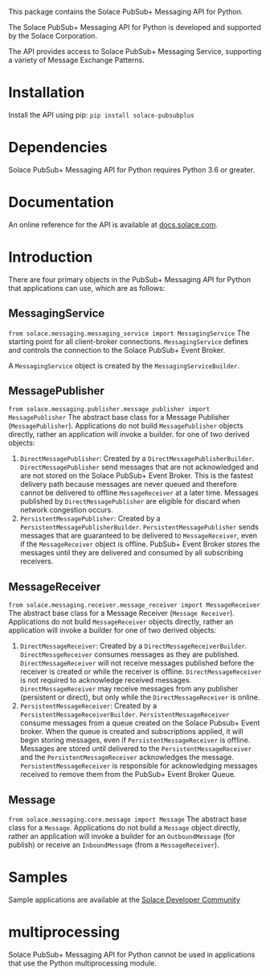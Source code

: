 This package contains the Solace PubSub+ Messaging API for Python.

The Solace PubSub+ Messaging API for Python is developed and supported by the Solace Corporation.

The API provides access to Solace PubSub+ Messaging Service, supporting a variety of Message Exchange Patterns.

# Installation

Install the API using pip: ```pip install solace-pubsubplus```

# Dependencies

Solace PubSub+ Messaging API for Python requires Python 3.6 or greater.

# Documentation

An online reference for the API is available at [docs.solace.com](https://docs.solace.com/Solace-PubSub-Messaging-APIs/Python-API/python-home.htm).

# Introduction

There are four primary objects in the PubSub+ Messaging API for Python that applications can use, which
are as follows:

## MessagingService

```from solace.messaging.messaging_service import MessagingService```
The starting point for all client-broker connections.  `MessagingService` defines and controls the connection to the Solace PubSub+ Event Broker.

A `MessagingService` object is created by the `MessagingServiceBuilder`.

## MessagePublisher
```from solace.messaging.publisher.message_publisher import MessagePublisher```
The abstract base class for a Message Publisher (`MessagePublisher`).  Applications do not build `MessagePublisher` objects directly, rather an application will invoke a builder.
for one of two derived objects:
1. `DirectMessagePublisher`:  Created by a `DirectMessagePublisherBuilder`.  `DirectMessagePublisher` send messages that are not acknowledged and are not stored on the Solace PubSub+ Event Broker. This is the fastest delivery path because messages are never queued and therefore cannot be delivered to offline `MessageReceiver` at a later time.  Messages published by `DirectMessagePublisher` are eligible for discard when network congestion occurs.
2. `PersistentMessagePublisher`:  Created by a `PersistentMessagePublisherBuilder`.  `PersistentMessagePublisher` sends messages that are guaranteed to be delivered to `MessageReceiver`, even if the `MessageReceiver` object is offline. PubSub+ Event Broker stores the messages until they are delivered
    and consumed by all subscribing receivers.

## MessageReceiver
```from solace.messaging.receiver.message_receiver import MessageReceiver```
The abstract base class for a Message Receiver (`Message Receiver`).  Applications do not build `MessageReceiver` objects directly, rather an application will invoke a builder for one of two derived objects:
1. `DirectMessageReceiver`: Created by a `DirectMessageReceiverBuilder`.  `DirectMessgeReceiver` consumes messages as they are published. `DirectMessageReceiver` will not receive messages published before the receiver is created or while the receiver is offline.  `DirectMessageReceiver` is not required to acknowledge received messages.
`DirectMessageReceiver` may receive messages from any publisher (persistent or direct), but only while the `DirectMessageReceiver` is online.
2. `PersistentMessageReceiver`: Created by a `PersistentMessageReceiverBuilder`.  `PersistentMessageReceiver` consume messages from a queue created on the Solace Pubsub+ Event broker.
When the queue is created and subscriptions applied, it will begin storing messages, even if `PersistentMessageReceiver` is offline. Messages are stored until delivered
to the `PersistentMessageReceiver` and the `PersistentMessageReceiver` acknowledges the message. `PersistentMessageReceiver`  is responsible for acknowledging messages received to
remove them from the PubSub+ Event Broker Queue.
## Message
```from solace.messaging.core.message import Message```
The abstract base class for a `Message`.  Applications do not build a `Message` object directly, rather an application will invoke a builder for an `OutboundMessage` (for publish) or
receive an `InboundMessage` (from a `MessageReceiver`).

# Samples

Sample applications are available at the [Solace Developer Community](https://github.com/SolaceSamples/solace-samples-python)

# multiprocessing

Solace PubSub+ Messaging API for Python cannot be used in applications that use the Python multiprocessing module.
